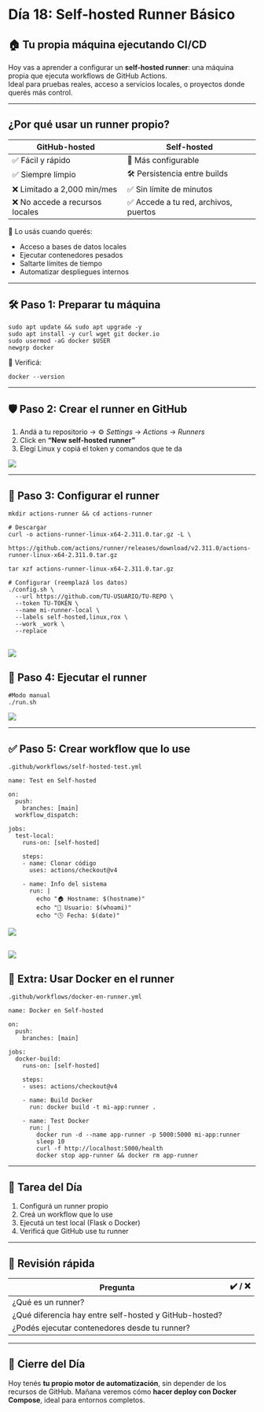 # Día 18: Self-hosted Runner Básico 

## 🏠 Tu propia máquina ejecutando CI/CD[](https://90daysdevops.295devops.com/semana-02/dia8#-tu-propia-m%C3%A1quina-ejecutando-cicd "Enlace directo al 🏠 Tu propia máquina ejecutando CI/CD")


Hoy vas a aprender a configurar un **self-hosted runner**: una máquina propia que ejecuta workflows de GitHub Actions.  
Ideal para pruebas reales, acceso a servicios locales, o proyectos donde querés más control.

___

##  ¿Por qué usar un runner propio?[](https://90daysdevops.295devops.com/semana-02/dia8#-por-qu%C3%A9-usar-un-runner-propio "Enlace directo al 🤔 ¿Por qué usar un runner propio?")

| GitHub-hosted | Self-hosted |
| --- | --- |
| ✅ Fácil y rápido | 🔧 Más configurable |
| ✅ Siempre limpio | 🛠️ Persistencia entre builds |
| ❌ Limitado a 2,000 min/mes | ✅ Sin límite de minutos |
| ❌ No accede a recursos locales | ✅ Accede a tu red, archivos, puertos |

🧠 Lo usás cuando querés:

-   Acceso a bases de datos locales
-   Ejecutar contenedores pesados
-   Saltarte límites de tiempo
-   Automatizar despliegues internos

___

## 🛠️ Paso 1: Preparar tu máquina[](https://90daysdevops.295devops.com/semana-02/dia8#%EF%B8%8F-paso-1-preparar-tu-m%C3%A1quina "Enlace directo al 🛠️ Paso 1: Preparar tu máquina")

```
sudo apt update && sudo apt upgrade -y
sudo apt install -y curl wget git docker.io
sudo usermod -aG docker $USER
newgrp docker
```

📌 Verificá:
```
docker --version
```
___

## 🛡️ Paso 2: Crear el runner en GitHub[](https://90daysdevops.295devops.com/semana-02/dia8#%EF%B8%8F-paso-2-crear-el-runner-en-github "Enlace directo al 🛡️ Paso 2: Crear el runner en GitHub")

1.  Andá a tu repositorio → ⚙️ _Settings_ → _Actions_ → _Runners_
2.  Click en **“New self-hosted runner”**
3.  Elegí Linux y copiá el token y comandos que te da

![](https://90daysdevops.295devops.com/assets/images/1-a7a6cdf185b3817dc8066c55994d67ff.png)

___

## 🔧 Paso 3: Configurar el runner[](https://90daysdevops.295devops.com/semana-02/dia8#-paso-3-configurar-el-runner "Enlace directo al 🔧 Paso 3: Configurar el runner")

```
mkdir actions-runner && cd actions-runner

# Descargar
curl -o actions-runner-linux-x64-2.311.0.tar.gz -L \
  https://github.com/actions/runner/releases/download/v2.311.0/actions-runner-linux-x64-2.311.0.tar.gz

tar xzf actions-runner-linux-x64-2.311.0.tar.gz

# Configurar (reemplazá los datos)
./config.sh \
  --url https://github.com/TU-USUARIO/TU-REPO \
  --token TU-TOKEN \
  --name mi-runner-local \
  --labels self-hosted,linux,rox \
  --work _work \
  --replace
```

## ![](https://90daysdevops.295devops.com/assets/images/3-d2726e4e400bd4a27a02bd824856b6b3.png)

## 🚀 Paso 4: Ejecutar el runner[](https://90daysdevops.295devops.com/semana-02/dia8#-paso-4-ejecutar-el-runner "Enlace directo al 🚀 Paso 4: Ejecutar el runner")
```
#Modo manual
./run.sh
```


![](https://90daysdevops.295devops.com/assets/images/2-89699f4738fb36a316107fbf72d29b44.png)

___

## ✅ Paso 5: Crear workflow que lo use[](https://90daysdevops.295devops.com/semana-02/dia8#-paso-5-crear-workflow-que-lo-use "Enlace directo al ✅ Paso 5: Crear workflow que lo use")

`.github/workflows/self-hosted-test.yml`

```
name: Test en Self-hosted

on:
  push:
    branches: [main]
  workflow_dispatch:

jobs:
  test-local:
    runs-on: [self-hosted]
    
    steps:
    - name: Clonar código
      uses: actions/checkout@v4

    - name: Info del sistema
      run: |
        echo "🏠 Hostname: $(hostname)"
        echo "🔧 Usuario: $(whoami)"
        echo "🕓 Fecha: $(date)"
```

![](https://90daysdevops.295devops.com/assets/images/4-884f8c362ce4e5d822e77d0c55fac756.png)

## ![](https://90daysdevops.295devops.com/assets/images/5-af95e159824fe9b3ba4de01cb768a318.png)[](https://90daysdevops.295devops.com/semana-02/dia8#-1 "Enlace directo al -1")

## 🐳 Extra: Usar Docker en el runner

`.github/workflows/docker-en-runner.yml`

```
name: Docker en Self-hosted

on:
  push:
    branches: [main]

jobs:
  docker-build:
    runs-on: [self-hosted]

    steps:
    - uses: actions/checkout@v4

    - name: Build Docker
      run: docker build -t mi-app:runner .

    - name: Test Docker
      run: |
        docker run -d --name app-runner -p 5000:5000 mi-app:runner
        sleep 10
        curl -f http://localhost:5000/health
        docker stop app-runner && docker rm app-runner
```

___

## 🧪 Tarea del Día[](https://90daysdevops.295devops.com/semana-02/dia8#-tarea-del-d%C3%ADa "Enlace directo al 🧪 Tarea del Día")

1.  Configurá un runner propio
2.  Creá un workflow que lo use
3.  Ejecutá un test local (Flask o Docker)
4.  Verificá que GitHub use tu runner


___

## 🧠 Revisión rápida[](https://90daysdevops.295devops.com/semana-02/dia8#-revisi%C3%B3n-r%C3%A1pida "Enlace directo al 🧠 Revisión rápida")

| Pregunta | ✔️ / ❌ |
| --- | --- |
| ¿Qué es un runner? |  |
| ¿Qué diferencia hay entre self-hosted y GitHub-hosted? |  |
| ¿Podés ejecutar contenedores desde tu runner? |  |

___

## 🏁 Cierre del Día[](https://90daysdevops.295devops.com/semana-02/dia8#-cierre-del-d%C3%ADa "Enlace directo al 🏁 Cierre del Día")

Hoy tenés **tu propio motor de automatización**, sin depender de los recursos de GitHub. Mañana veremos cómo **hacer deploy con Docker Compose**, ideal para entornos completos.

